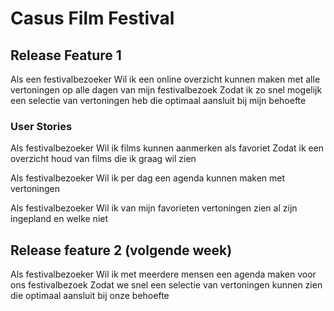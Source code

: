 # Casus Film Festival

## Release Feature 1

Als een festivalbezoeker
Wil ik een online overzicht kunnen maken met alle vertoningen op alle dagen van mijn festivalbezoek
Zodat ik zo snel mogelijk een selectie van vertoningen heb die optimaal aansluit bij mijn behoefte

### User Stories

Als festivalbezoeker
Wil ik films kunnen aanmerken als favoriet
Zodat ik een overzicht houd van films die ik graag wil zien

Als festivalbezoeker
Wil ik per dag een agenda kunnen maken met vertoningen

Als festivalbezoeker
Wil ik van mijn favorieten vertoningen zien al zijn ingepland en welke niet




## Release feature 2 (volgende week)

Als festivalbezoeker
Wil ik met meerdere mensen een agenda maken voor ons festivalbezoek
Zodat we snel een selectie van vertoningen kunnen zien die optimaal aansluit bij onze behoefte
